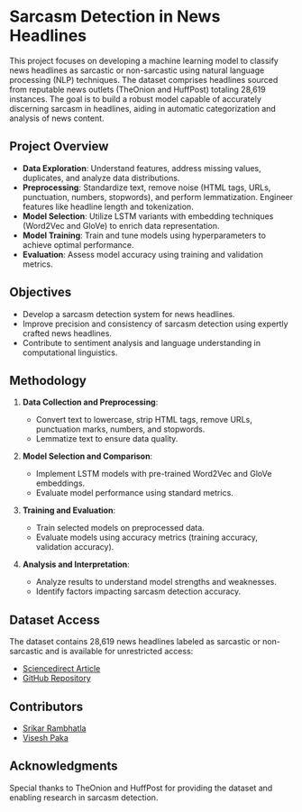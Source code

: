 # Sarcasm Detection in News Headlines

This project focuses on developing a machine learning model to classify news headlines as sarcastic or non-sarcastic using natural language processing (NLP) techniques. The dataset comprises headlines sourced from reputable news outlets (TheOnion and HuffPost) totaling 28,619 instances. The goal is to build a robust model capable of accurately discerning sarcasm in headlines, aiding in automatic categorization and analysis of news content.

## Project Overview

- **Data Exploration**: Understand features, address missing values, duplicates, and analyze data distributions.
- **Preprocessing**: Standardize text, remove noise (HTML tags, URLs, punctuation, numbers, stopwords), and perform lemmatization. Engineer features like headline length and tokenization.
- **Model Selection**: Utilize LSTM variants with embedding techniques (Word2Vec and GloVe) to enrich data representation.
- **Model Training**: Train and tune models using hyperparameters to achieve optimal performance.
- **Evaluation**: Assess model accuracy using training and validation metrics.

## Objectives

- Develop a sarcasm detection system for news headlines.
- Improve precision and consistency of sarcasm detection using expertly crafted news headlines.
- Contribute to sentiment analysis and language understanding in computational linguistics.

## Methodology

1. **Data Collection and Preprocessing**:
   - Convert text to lowercase, strip HTML tags, remove URLs, punctuation marks, numbers, and stopwords.
   - Lemmatize text to ensure data quality.

2. **Model Selection and Comparison**:
   - Implement LSTM models with pre-trained Word2Vec and GloVe embeddings.
   - Evaluate model performance using standard metrics.

3. **Training and Evaluation**:
   - Train selected models on preprocessed data.
   - Evaluate models using accuracy metrics (training accuracy, validation accuracy).

4. **Analysis and Interpretation**:
   - Analyze results to understand model strengths and weaknesses.
   - Identify factors impacting sarcasm detection accuracy.

## Dataset Access

The dataset contains 28,619 news headlines labeled as sarcastic or non-sarcastic and is available for unrestricted access:

- [Sciencedirect Article](link_to_article)
- [GitHub Repository](link_to_repository)

## Contributors

- [Srikar Rambhatla](https://github.com/SrikarRambhatla)
- [Visesh Paka](https://github.com/visheshpaka)

## Acknowledgments

Special thanks to TheOnion and HuffPost for providing the dataset and enabling research in sarcasm detection.

